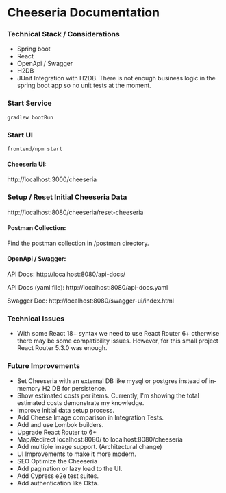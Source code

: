 # Cheeseria Documentation

### Technical Stack / Considerations
- Spring boot
- React
- OpenApi / Swagger
- H2DB
- JUnit Integration with H2DB. There is not enough business logic in the spring boot app so no unit tests at the moment.

### Start Service
`gradlew bootRun`

### Start UI
`frontend/npm start`

#### Cheeseria UI:
http://localhost:3000/cheeseria

### Setup / Reset Initial Cheeseria Data
http://localhost:8080/cheeseria/reset-cheeseria

#### Postman Collection: 

Find the postman collection in <root>/postman directory.

#### OpenApi / Swagger:

API Docs: http://localhost:8080/api-docs/

API Docs (yaml file): http://localhost:8080/api-docs.yaml

Swagger Doc: http://localhost:8080/swagger-ui/index.html

### Technical Issues

* With some React 18+ syntax we need to use React Router 6+ otherwise there may be some compatibility issues. However, for this small project React Router 5.3.0 was enough.

### Future Improvements

- Set Cheeseria with an external DB like mysql or postgres instead of in-memory H2 DB for persistence.
- Show estimated costs per items. Currently, I'm showing the total estimated costs demonstrate my knowledge.
- Improve initial data setup process.
- Add Cheese Image comparison in Integration Tests.
- Add and use Lombok builders.
- Upgrade React Router to 6+
- Map/Redirect localhost:8080/ to localhost:8080/cheeseria
- Add multiple image support. (Architectural change)
- UI Improvements to make it more modern.
- SEO Optimize the Cheeseria
- Add pagination or lazy load to the UI.
- Add Cypress e2e test suites.
- Add authentication like Okta.